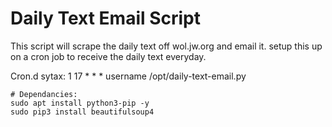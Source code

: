 # Daily Text Email Script


This script will scrape the daily text off wol.jw.org and email it.
setup this up on a cron job to receive the daily text everyday.

Cron.d sytax: 1 17 * * * username /opt/daily-text-email.py

```
# Dependancies:
sudo apt install python3-pip -y
sudo pip3 install beautifulsoup4
```
